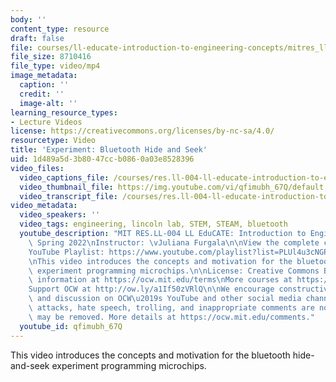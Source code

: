 ```yaml
---
body: ''
content_type: resource
draft: false
file: courses/ll-educate-introduction-to-engineering-concepts/mitres_ll-004s22_3_bluetooth_360p_16_9.mp4
file_size: 8710416
file_type: video/mp4
image_metadata:
  caption: ''
  credit: ''
  image-alt: ''
learning_resource_types:
- Lecture Videos
license: https://creativecommons.org/licenses/by-nc-sa/4.0/
resourcetype: Video
title: 'Experiment: Bluetooth Hide and Seek'
uid: 1d489a5d-3b80-47cc-b086-0a03e8528396
video_files:
  video_captions_file: /courses/res.ll-004-ll-educate-introduction-to-engineering-concepts-spring-2022/1CBp4F3RdlF2IkH4qserAtIeTQxWxUqF9_transcript.webvtt
  video_thumbnail_file: https://img.youtube.com/vi/qfimubh_67Q/default.jpg
  video_transcript_file: /courses/res.ll-004-ll-educate-introduction-to-engineering-concepts-spring-2022/1CBp4F3RdlF2IkH4qserAtIeTQxWxUqF9_transcript.pdf
video_metadata:
  video_speakers: ''
  video_tags: engineering, lincoln lab, STEM, STEAM, bluetooth
  youtube_description: "MIT RES.LL-004 LL EduCATE: Introduction to Engineering Concepts,\
    \ Spring 2022\nInstructor: \vJuliana Furgala\n\nView the complete course: https://ocw.mit.edu/courses/res.ll-004-ll-educate-introduction-to-engineering-concepts-spring-2022\n\
    YouTube Playlist: https://www.youtube.com/playlist?list=PLUl4u3cNGP63HVH1wnIgj4UCKXBwx3UWR\n\
    \nThis video introduces the concepts and motivation for the bluetooth hide-and-seek\
    \ experiment programming microchips.\n\nLicense: Creative Commons BY-NC-SA\nMore\
    \ information at https://ocw.mit.edu/terms\nMore courses at https://ocw.mit.edu\n\
    Support OCW at http://ow.ly/a1If50zVRlQ\n\nWe encourage constructive comments\
    \ and discussion on OCW\u2019s YouTube and other social media channels. Personal\
    \ attacks, hate speech, trolling, and inappropriate comments are not allowed and\
    \ may be removed. More details at https://ocw.mit.edu/comments."
  youtube_id: qfimubh_67Q
---
```

This video introduces the concepts and motivation for the bluetooth hide-and-seek experiment programming microchips.